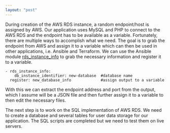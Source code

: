 ```yaml
---
layout: "post"
---
```

During creation of the AWS RDS instance, a random endpoint/host is assigned by AWS. Our application uses MySQL and PHP to connect to the AWS RDS and the endpoint has to be available as a variable. Fortunately, there are multiple ways to accomplish what we need. The goal is to grab the endpoint from AWS and assign it to a variable which can then be used in other applications, i.e. Ansible and Terraform. We can use the Ansible module <a href="https://docs.ansible.com/ansible/latest/modules/rds_instance_info_module.html#rds-instance-info-module">rds_instance_info</a> to grab the necessary information and register it to a variable.
```
- rds_instance_info:
    db_instance_identifier: new-database  #database name
  register: new_database_info             #assign output to a variable
```

With this we can extract the endpoint address and port from the output, which I assume will be a JSON file and then further assign it to a variable to then edit the necessary files. 

The next step is to work on the SQL implementation of AWS RDS. We need to create a database and several tables for user data storage for our application. The SQL scripts are completed but we need to test them on live servers. 
